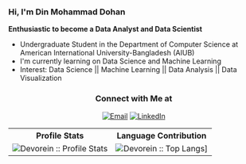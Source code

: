 ### Hi, I'm Din Mohammad Dohan


**Enthusiastic to become a Data Analyst and Data Scientist**

- Undergraduate Student in the Department of Computer Science at American International University-Bangladesh (AIUB)
- I'm currently learning on Data Science and Machine Learning
- Interest: Data Science || Machine Learning || Data Analysis || Data Visualization

<h3 align="center"> Connect with Me at </h3>
<p align="center">
<a href="mailto:dinmdohan813@gmail.com"><img alt="Email" src="https://img.shields.io/badge/Gmail-dinmdohan813@gmail.com-red?style=flat&logo=gmail"></a>
<a href="https://www.linkedin.com/in/din813"><img alt="LinkedIn" src="https://img.shields.io/badge/LinkedIn-din813-blue?style=flat&logo=linkedin"></a>
</p>

<p align="center">
   <table>
      <tr>
       <th>Profile Stats  </th>
       <th>Language Contribution</th>
     </tr>
      <tr>
       <td><img alt="Devorein :: Profile Stats" src="https://github-readme-stats.vercel.app/api?username=din813&show_icons=true&theme=tokyonight"> </td>
       <td><img alt="Devorein :: Top Langs]" src="https://github-readme-stats.vercel.app/api/top-langs/?username=din813&langs_count=12&theme=tokyonight&layout=compact&hide=html"> </td>
     </tr>
   </table>
</p>

<!-- <h2 align='center'><i><a href="https://github.com/din813/github-readme-activity-graph">Activity Graph</i></h2>
<p align="center">
<a href="https://github.com/din813/github-readme-activity-graph">
 <img src="https://activity-graph.herokuapp.com/graph?username=din813&theme=react-dark&area=true&hide_border=true" width="100%">
</a> -->
</p>
